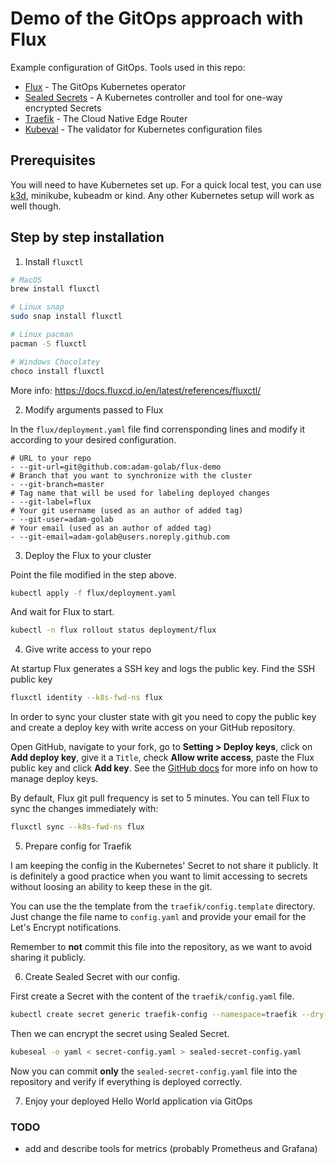 # Demo of the GitOps approach with Flux

Example configuration of GitOps. Tools used in this repo:
- [Flux](https://github.com/fluxcd/flux) - The GitOps Kubernetes operator
- [Sealed Secrets](https://github.com/bitnami-labs/sealed-secrets) - A Kubernetes controller and tool for one-way encrypted Secrets
- [Traefik](https://github.com/containous/traefik) - The Cloud Native Edge Router
- [Kubeval](https://github.com/instrumenta/kubeval) - The validator for Kubernetes configuration files

## Prerequisites

You will need to have Kubernetes set up. For a quick local test, you can use [k3d](https://github.com/rancher/k3d), minikube, kubeadm or kind. Any other Kubernetes setup will work as well though.

## Step by step installation

1. Install `fluxctl`

```sh
# MacOS
brew install fluxctl

# Linux snap
sudo snap install fluxctl

# Linux pacman
pacman -S fluxctl

# Windows Chocolatey
choco install fluxctl
```

More info: https://docs.fluxcd.io/en/latest/references/fluxctl/

2. Modify arguments passed to Flux

In the `flux/deployment.yaml` file find corrensponding lines and modify it according to your desired configuration.

```
# URL to your repo
- --git-url=git@github.com:adam-golab/flux-demo
# Branch that you want to synchronize with the cluster
- --git-branch=master
# Tag name that will be used for labeling deployed changes
- --git-label=flux
# Your git username (used as an author of added tag)
- --git-user=adam-golab
# Your email (used as an author of added tag)
- --git-email=adam-golab@users.noreply.github.com
```

3. Deploy the Flux to your cluster

Point the file modified in the step above.

```sh
kubectl apply -f flux/deployment.yaml
```

And wait for Flux to start.

```sh
kubectl -n flux rollout status deployment/flux
```

4. Give write access to your repo

At startup Flux generates a SSH key and logs the public key. Find the SSH public key

```sh
fluxctl identity --k8s-fwd-ns flux
```

In order to sync your cluster state with git you need to copy the public key and create a deploy key with write access on your GitHub repository.

Open GitHub, navigate to your fork, go to **Setting > Deploy keys**, click on **Add deploy key**, give it a `Title`, check **Allow write access**, paste the Flux public key and click **Add key**. See the [GitHub docs](https://developer.github.com/v3/guides/managing-deploy-keys/#deploy-keys) for more info on how to manage deploy keys.

By default, Flux git pull frequency is set to 5 minutes. You can tell Flux to sync the changes immediately with:

```sh
fluxctl sync --k8s-fwd-ns flux
```

5. Prepare config for Traefik

I am keeping the config in the Kubernetes' Secret to not share it publicly. It is definitely a good practice when you want to limit accessing to secrets without loosing an ability to keep these in the git.

You can use the the template from the `traefik/config.template` directory. Just change the file name to `config.yaml` and provide your email for the Let's Encrypt notifications.

Remember to **not** commit this file into the repository, as we want to avoid sharing it publicly.

6. Create Sealed Secret with our config.

First create a Secret with the content of the `traefik/config.yaml` file.

```sh
kubectl create secret generic traefik-config --namespace=traefik --dry-run --from-file=config.yaml -o yaml >secret-config.yaml
```

Then we can encrypt the secret using Sealed Secret.

```sh
kubeseal -o yaml < secret-config.yaml > sealed-secret-config.yaml
```

Now you can commit **only** the `sealed-secret-config.yaml` file into the repository and verify if everything is deployed correctly.

7. Enjoy your deployed Hello World application via GitOps

### TODO

- add and describe tools for metrics (probably Prometheus and Grafana)
